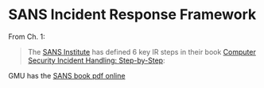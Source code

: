# SANS Incident Response Framework

From Ch. 1:

> The [SANS Institute](https://www.sans.org/) has defined 6 key IR steps in their book [Computer Security Incident Handling: Step-by-Step](http://www.amazon.com/Computer-Security-Incident-Handling-Step-/dp/0972427376/ref=sr_1_1?ie=UTF8&qid=1436392071&sr=8-1&keywords=Computer+Security+Incident+Handling%3A+Step-by-Step):

GMU has the [SANS book pdf online](https://www.google.com/url?sa=t&rct=j&q=&esrc=s&source=web&cd=2&cad=rja&uact=8&ved=0CCcQFjABahUKEwiawMrApPrGAhWLkh4KHTKqDPY&url=http%3A%2F%2Fitsecurity.gmu.edu%2FResources%2Fupload%2FComputerIncidentHandling.pdf&ei=MZq1VdrjMYulerLUsrAP&usg=AFQjCNGamAPdfVQzpLjLT933UCRzA15ZKg) 
